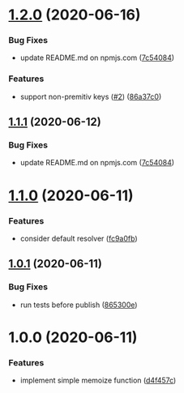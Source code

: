 # [1.2.0](https://github.com/emech-en/memoization/compare/v1.1.0...v1.2.0) (2020-06-16)


### Bug Fixes

* update README.md on npmjs.com ([7c54084](https://github.com/emech-en/memoization/commit/7c54084de2857cf94505b28db85293fd5cb9d112))


### Features

* support non-premitiv keys ([#2](https://github.com/emech-en/memoization/issues/2)) ([86a37c0](https://github.com/emech-en/memoization/commit/86a37c0f3c7fae4a9b7d57002269d97de3a011df))

## [1.1.1](https://github.com/emech-en/memoization/compare/v1.1.0...v1.1.1) (2020-06-12)


### Bug Fixes

* update README.md on npmjs.com ([7c54084](https://github.com/emech-en/memoization/commit/7c54084de2857cf94505b28db85293fd5cb9d112))

# [1.1.0](https://github.com/emech-en/memoization/compare/v1.0.1...v1.1.0) (2020-06-11)


### Features

* consider default resolver ([fc9a0fb](https://github.com/emech-en/memoization/commit/fc9a0fbf93630d9382c0c61a83455f0c9bebf17b))

## [1.0.1](https://github.com/emech-en/memoization/compare/v1.0.0...v1.0.1) (2020-06-11)


### Bug Fixes

* run tests before publish ([865300e](https://github.com/emech-en/memoization/commit/865300ea385b0d64a34f2ae4216f0f40c9d47f76))

# 1.0.0 (2020-06-11)


### Features

* implement simple memoize function ([d4f457c](https://github.com/emech-en/memoization/commit/d4f457ce8762ef4473c8b9bba4231488efe56268))
